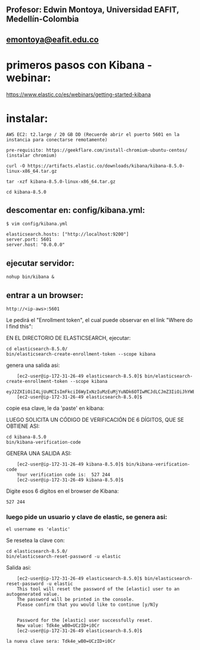 ## Profesor: Edwin Montoya, Universidad EAFIT, Medellín-Colombia
## emontoya@eafit.edu.co

# primeros pasos con Kibana - webinar:

https://www.elastic.co/es/webinars/getting-started-kibana

# instalar:

    AWS EC2: t2.large / 20 GB DD (Recuerde abrir el puerto 5601 en la instancia para conectarse remotamente)

    pre-requisito: https://geekflare.com/install-chromium-ubuntu-centos/ (instalar chromium)

    curl -O https://artifacts.elastic.co/downloads/kibana/kibana-8.5.0-linux-x86_64.tar.gz

    tar -xzf kibana-8.5.0-linux-x86_64.tar.gz

    cd kibana-8.5.0

## descomentar en: config/kibana.yml:

    $ vim config/kibana.yml

    elasticsearch.hosts: ["http://localhost:9200"]
    server.port: 5601
    server.host: "0.0.0.0"

## ejecutar servidor:

    nohup bin/kibana &

## entrar a un browser:

    http://<ip-aws>:5601

Le pedirá el "Enrollment token", el cual puede observar en el link "Where do I find this":

EN EL DIRECTORIO DE ELASTICSEARCH, ejecutar:

    cd elasticsearch-8.5.0/
    bin/elasticsearch-create-enrollment-token --scope kibana

genera una salida asi:

        [ec2-user@ip-172-31-26-49 elasticsearch-8.5.0]$ bin/elasticsearch-create-enrollment-token --scope kibana
        eyJ2ZXIiOiI4LjUuMCIsImFkciI6WyIxNzIuMzEuMjYuNDk6OTIwMCJdLCJmZ3IiOiJhYWE4MGVkOTU3N2MzN2E4MmNmMGMwYTM0MWZlNjU0ODExNmQyZGNmYmViYTEzMjE4ZTQzNDM5ZWYzMjNhZThhIiwia2V5IjoiRHhMM1FvUUJuam5NOEZyYndveEM6VUhNWVdZVHBTZ21vQ1JzUUYyUkwtZyJ9
        [ec2-user@ip-172-31-26-49 elasticsearch-8.5.0]$

copie esa clave, le da 'paste' en kibana:

LUEGO SOLICITA UN CÓDIGO DE VERIFICACIÓN DE 6 DÍGITOS, QUE SE OBTIENE ASI:

    cd kibana-8.5.0
    bin/kibana-verification-code

GENERA UNA SALIDA ASI:

        [ec2-user@ip-172-31-26-49 kibana-8.5.0]$ bin/kibana-verification-code
        Your verification code is:  527 244 
        [ec2-user@ip-172-31-26-49 kibana-8.5.0]$ 

Digite esos 6 digitos en el browser de Kibana:

    527 244 

### luego pide un usuario y clave de elastic, se genera asi:

    el username es 'elastic'

Se resetea la clave con:

    cd elasticsearch-8.5.0/
    bin/elasticsearch-reset-password -u elastic

Salida asi:

        [ec2-user@ip-172-31-26-49 elasticsearch-8.5.0]$ bin/elasticsearch-reset-password -u elastic
        This tool will reset the password of the [elastic] user to an autogenerated value.
        The password will be printed in the console.
        Please confirm that you would like to continue [y/N]y


        Password for the [elastic] user successfully reset.
        New value: Tdk4e_wB0=UCzID+i0Cr
        [ec2-user@ip-172-31-26-49 elasticsearch-8.5.0]$

    la nueva clave sera: Tdk4e_wB0=UCzID+i0Cr



